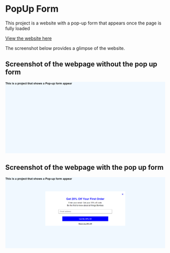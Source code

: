 # PopUp Form

This project is a website with a pop-up form that appears once the page is fully loaded

[View the website here](https://mini-website-projects.netlify.app/pop-up%20form/)

The screenshot below provides a glimpse of the website.

## Screenshot of the webpage without the pop up form

![Screenshot of the website](./images/website-screnshot-2.png)

## Screenshot of the webpage with the pop up form

![Screenshot of the website](./images/website-screnshot-1.png)
